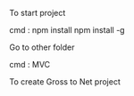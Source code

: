 To start project

cmd :	npm install
		npm install -g

Go to other folder 

cmd :	MVC

To create Gross to Net project

